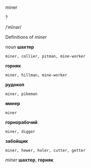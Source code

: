 miner

?

/ˈmīnər/

Definitions of _miner_

noun
**шахтер**

    miner, collier, pitman, mine-worker
**горняк**

    miner, hillman, mine-worker
**рудокоп**

    miner, pikeman
**минер**

    miner
**горнорабочий**

    miner, digger
**забойщик**

    miner, hewer, holer, cutter, getter

_miner_
**шахтер**, **горняк**